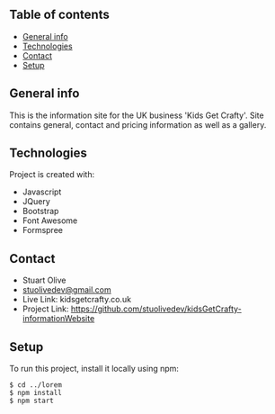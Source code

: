 ## Table of contents
* [General info](#general-info)
* [Technologies](#technologies)
* [Contact](#contact)
* [Setup](#setup)

## General info
This is the information site for the UK business 'Kids Get Crafty'.
Site contains general, contact and pricing information as well as a gallery.
	
## Technologies
Project is created with:
* Javascript
* JQuery
* Bootstrap
* Font Awesome
* Formspree
	
## Contact
* Stuart Olive 
* stuolivedev@gmail.com
* Live Link: kidsgetcrafty.co.uk
* Project Link: https://github.com/stuolivedev/kidsGetCrafty-informationWebsite

## Setup
To run this project, install it locally using npm:

```
$ cd ../lorem
$ npm install
$ npm start
```


